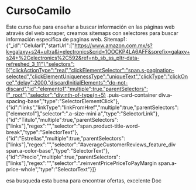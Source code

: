 # CursoCamilo
Este curso fue para enseñar a buscar información en las páginas web através del web scraper, creamos sitemaps con selectores para buscar información especifica de paginas web. 
Sitemap1: 
{"_id":"Celular1","startUrl":["https://www.amazon.com.mx/s?k=galaxy+s24+ultra&i=electronics&crid=1OOCKP4LA6AFF&sprefix=galaxy+s24+%2Celectronics%2C592&ref=nb_sb_ss_pltr-data-refreshed_3_11"],"selectors":[{"clickActionType":"real","clickElementSelector":"span.s-pagination-selected","clickElementUniquenessType":"uniqueText","clickType":"clickOnce","delay":2000,"discardInitialElements":"do-not-discard","id":"elemento1","multiple":true,"parentSelectors":["_root"],"selector":"div:nth-of-type(n+5) .puis-card-container div.a-spacing-base","type":"SelectorElementClick"},{"id":"links","linkType":"linkFromHref","multiple":true,"parentSelectors":["elemento1"],"selector":".a-size-mini a","type":"SelectorLink"},{"id":"Titulo","multiple":true,"parentSelectors":["links"],"regex":"","selector":"span.product-title-word-break","type":"SelectorText"},{"id":"Estrellas","multiple":true,"parentSelectors":["links"],"regex":"","selector":"#averageCustomerReviews_feature_div span.a-color-base","type":"SelectorText"},{"id":"Precio","multiple":true,"parentSelectors":["links"],"regex":"","selector":".reinventPricePriceToPayMargin span.a-price-whole","type":"SelectorText"}]}

esa busqueda esta buena para encontrar ofertas, excelente Doc
